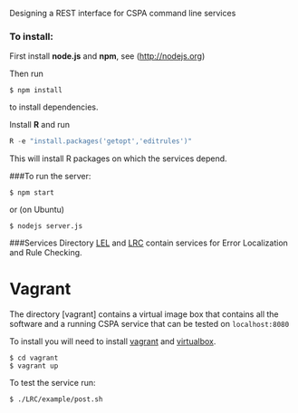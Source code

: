 Designing a REST interface for CSPA command line services


### To install:

First install **node.js** and **npm**, see (http://nodejs.org)

Then run
```
$ npm install
```
to install dependencies.


Install **R** and run
```S
R -e "install.packages('getopt','editrules')"
```
This will install R packages on which the services depend.


###To run the server:

```
$ npm start
```
or (on Ubuntu)
```
$ nodejs server.js
```

###Services
Directory [LEL](LEL)  and [LRC](LRC) contain services for Error Localization and Rule Checking.

# Vagrant
The directory [vagrant] contains a virtual image box that contains all the software and a running CSPA service that can be tested on `localhost:8080`

To install you will need to install [vagrant](http://www.vagrantup.com/) and [virtualbox](https://www.virtualbox.org/).

```
$ cd vagrant
$ vagrant up
```

To test the service run:
```
$ ./LRC/example/post.sh
```


